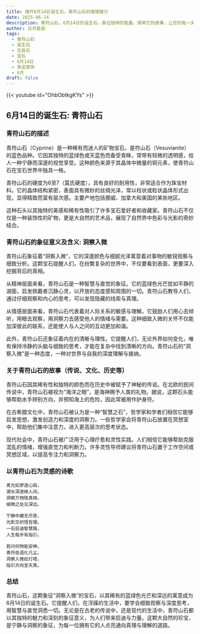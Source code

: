 ```yaml
---
title: 揭开6月14日诞生石，青符山石的璀璨魅力
date: 2025-06-14
description: 青符山石，6月14日的诞生石，象征独特的能量。探索它的故事，让您的每一天更有意义。
author: 日月星辰
tags:
  - 青符山石
  - 诞生石
  - 生辰石
  - 宝石
  - 6月14日
  - 珠宝首饰
  - 6月
draft: false
---
```


{{< youtube id="OhbObtkgKYs" >}}

## 6月14日的诞生石: 青符山石

### 青符山石的描述

青符山石（Cyprine）是一种稀有而迷人的矿物宝石，是符山石（Vesuvianite）的蓝色品种。它因其独特的蓝绿色或天蓝色而备受青睐，常带有轻微的透明感，给人一种宁静而深邃的视觉享受。这种颜色来源于其晶体中微量的铜元素，使青符山石在宝石世界中独具一格。

青符山石的硬度为6至7（莫氏硬度），具有良好的耐用性，非常适合作为珠宝材料。它的晶体结构紧密，表面具有微妙的丝绸光泽，常以柱状或粒状晶体形式出现，显得精致而富有层次感。主要产地包括挪威、加拿大和美国的某些地区。

这种石头以其独特的美感和稀有性吸引了许多宝石爱好者和收藏家。青符山石不仅仅是一种装饰性的矿物，更是大自然的艺术品，展现了自然界中色彩与光影的奇妙结合。

### 青符山石的象征意义及含义: 洞察入微

青符山石象征着“洞察入微”，它的深邃颜色与细腻光泽寓意着对事物的敏锐观察与细致分析。这颗宝石提醒人们，在纷繁复杂的世界中，不仅要看到表面，更要深入挖掘背后的真相。

从精神层面来看，青符山石是一种智慧与直觉的象征。它的蓝绿色光芒犹如平静的湖面，启发佩戴者沉静心灵，以开放的态度感知周围的一切。青符山石教导人们，通过仔细观察和内心的思考，可以发现隐藏的线索与真理。

从情感层面来看，青符山石代表着对人际关系的敏感与理解。它鼓励人们用心去倾听，用眼去观察，用洞察力去感受他人的情绪与需要。这种细致入微的关怀不仅能加深彼此的联系，还能使人与人之间的互动更加和谐。

此外，青符山石还象征着内在的清晰与理性。它提醒人们，无论外界如何变化，唯有保持冷静的头脑与细致的思考，才能在复杂中找到清晰的方向。青符山石的“洞察入微”是一种态度，一种对世界与自我的深度理解与接纳。

### 关于青符山石的故事（传说、文化、历史等）

青符山石因其稀有性和独特的颜色而在历史中被赋予了神秘的传说。在北欧的民间传说中，青符山石被视为“海洋之眼”，是海神赐予人类的礼物。据说，这颗石头能够帮助水手辨别方向，并预知海上的危险，因此常被用作护身符。

在古希腊文化中，青符山石被认为是一种“智慧之石”，哲学家和学者们相信它能够启发思想，激发创造力和深度的洞察力。一些哲学家会将青符山石放置在冥想室中，帮助他们集中注意力，进入更高层次的思考状态。

现代社会中，青符山石被广泛用于心理疗愈和灵性实践。人们相信它能够帮助克服混乱的情绪，增强直觉力和判断力。许多灵性导师建议将青符山石置于工作空间或冥想区域，以提高专注力和洞察力。

### 以青符山石为灵感的诗歌

```
青光如梦透心田，  
湖水深邃映人间。  
洞察万物隐真相，  
细微之处见深远。  

宁静中藏无尽思，  
光影交织悟哲理。  
一石启迪智慧路，  
人生每步有指引。  

若问何物能安神，  
青符低语化凡尘。  
洞察入微如灯塔，  
指引方向至天真。  
```

### 总结

青符山石，这颗象征“洞察入微”的宝石，以其稀有的蓝绿色光芒和深远的寓意成为6月14日的诞生石。它提醒人们，在浮躁的生活中，要学会细致观察与深度思考，用智慧与直觉洞悉一切。无论是在古老的传说中，还是现代的生活中，青符山石都以其独特的魅力和深刻的象征意义，为人们带来启迪与力量。这颗大自然的珍宝，是宁静与洞察的象征，为每一位拥有它的人点亮通向真理与理解的道路。